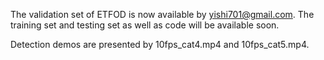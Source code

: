 The validation set of ETFOD is now available by yishi701@gmail.com. The training set and testing set as well as code will be available soon.

Detection demos are presented by 10fps_cat4.mp4 and 10fps_cat5.mp4.
